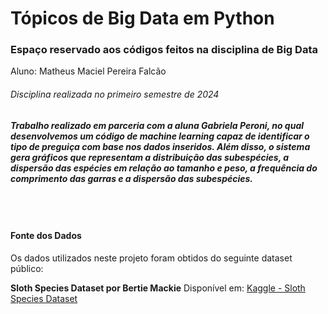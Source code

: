 # Tópicos de Big Data em Python

### <p align="left">Espaço reservado aos códigos feitos na disciplina de Big Data</p>

 Aluno: Matheus Maciel Pereira Falcão
 
 ###### Disciplina realizada no primeiro semestre de 2024

 ##### Trabalho realizado em parceria com a aluna Gabriela Peroni, no qual desenvolvemos um código de machine learning capaz de identificar o tipo de preguiça com base nos dados inseridos. Além disso, o sistema gera gráficos que representam a distribuição das subespécies, a dispersão das espécies em relação ao tamanho e peso, a frequência do comprimento das garras e a dispersão das subespécies.<br><br><br><br>

 
 #### Fonte dos Dados

Os dados utilizados neste projeto foram obtidos do seguinte dataset público:

**Sloth Species Dataset por Bertie Mackie** 
Disponível em: [Kaggle - Sloth Species Dataset](https://www.kaggle.com/datasets/bertiemackie/sloth-species)  
